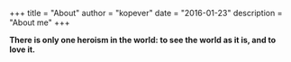 +++
title = "About"
author = "kopever"
date = "2016-01-23"
description = "About me"
+++

**There is only one heroism in the world: to see the world as it is, and to love it.**
